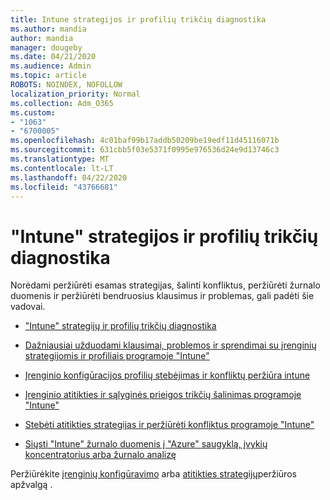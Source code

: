```yaml
---
title: Intune strategijos ir profilių trikčių diagnostika
ms.author: mandia
author: mandia
manager: dougeby
ms.date: 04/21/2020
ms.audience: Admin
ms.topic: article
ROBOTS: NOINDEX, NOFOLLOW
localization_priority: Normal
ms.collection: Adm_O365
ms.custom:
- "1063"
- "6700005"
ms.openlocfilehash: 4c01baf99b17addb50209be19edf11d45116071b
ms.sourcegitcommit: 631cbb5f03e5371f0995e976536d24e9d13746c3
ms.translationtype: MT
ms.contentlocale: lt-LT
ms.lasthandoff: 04/22/2020
ms.locfileid: "43766681"
---
```

# <a name="troubleshooting-intune-policy-and-profiles"></a>"Intune" strategijos ir profilių trikčių diagnostika

Norėdami peržiūrėti esamas strategijas, šalinti konfliktus, peržiūrėti žurnalo duomenis ir peržiūrėti bendruosius klausimus ir problemas, gali padėti šie vadovai.

- ["Intune" strategijų ir profilių trikčių diagnostika](https://docs.microsoft.com/intune/troubleshoot-policies-in-microsoft-intune)

- [Dažniausiai užduodami klausimai, problemos ir sprendimai su įrenginių strategijomis ir profiliais programoje "Intune"](https://docs.microsoft.com/intune/device-profile-troubleshoot)

- [Įrenginio konfigūracijos profilių stebėjimas ir konfliktų peržiūra intune](https://docs.microsoft.com/intune/device-profile-monitor)

- [Įrenginio atitikties ir sąlyginės prieigos trikčių šalinimas programoje "Intune"](https://docs.microsoft.com/intune/troubleshoot-conditional-access)

- [Stebėti atitikties strategijas ir peržiūrėti konfliktus programoje "Intune"](https://docs.microsoft.com/intune/compliance-policy-monitor)

- [Siųsti "Intune" žurnalo duomenis į "Azure" saugyklą, įvykių koncentratorius arba žurnalo analizę](https://docs.microsoft.com/intune/review-logs-using-azure-monitor)

Peržiūrėkite [įrenginių konfigūravimo](https://docs.microsoft.com/intune/device-profiles) arba [atitikties strategijų](https://docs.microsoft.com/intune/device-compliance-get-started)peržiūros apžvalgą .
